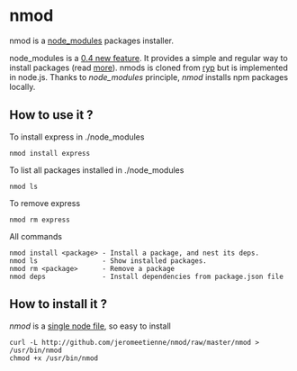 # nmod

nmod is a [node_modules](http://nodejs.org/docs/v0.4.1/api/modules.html#loading_from_node_modules_Folders)
packages installer.

node_modules is a [0.4 new feature](https://github.com/joyent/node/blob/v0.4.0/ChangeLog#L5).
It provides a simple and regular way to install packages (read
[more](http://nodejs.org/docs/v0.4.1/api/modules.html#loading_from_node_modules_Folders)).
nmods is cloned from [ryp](https://github.com/isaacs/ryp) but is implemented in node.js.
Thanks to *node_modules* principle, *nmod* installs npm packages locally.

## How to use it ?

To install express in ./node_modules

    nmod install express
    
To list all packages installed in ./node_modules

    nmod ls

To remove express

    nmod rm express

All commands

    nmod install <package> - Install a package, and nest its deps.
    nmod ls                - Show installed packages.
    nmod rm <package>      - Remove a package
    nmod deps              - Install dependencies from package.json file

## How to install it ?

*nmod* is a [single node file](http://github.com/jeromeetienne/nmod/raw/master/nmod), so easy to install

    curl -L http://github.com/jeromeetienne/nmod/raw/master/nmod > /usr/bin/nmod
    chmod +x /usr/bin/nmod
